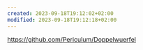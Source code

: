 ```yaml
---
created: 2023-09-18T19:12:02+02:00
modified: 2023-09-18T19:12:18+02:00
---
```


https://github.com/Periculum/Doppelwuerfel
